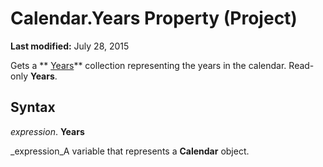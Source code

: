 
# Calendar.Years Property (Project)

 **Last modified:** July 28, 2015

Gets a  ** [Years](3aa139cf-2fc2-7039-5659-8e2d833b5a4f.md)** collection representing the years in the calendar. Read-only **Years**.

## Syntax

 _expression_. **Years**

 _expression_A variable that represents a  **Calendar** object.


